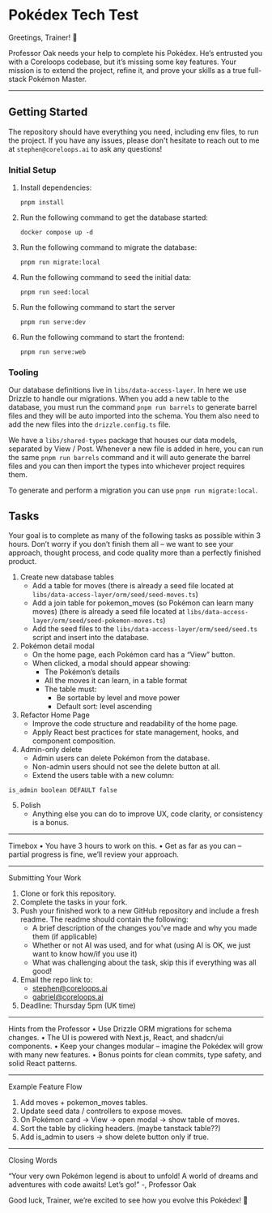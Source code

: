 # Pokédex Tech Test

Greetings, Trainer! 👋

Professor Oak needs your help to complete his Pokédex.
He’s entrusted you with a Coreloops codebase, but it’s missing some key features.
Your mission is to extend the project, refine it, and prove your skills as a true full-stack Pokémon Master.

---

## Getting Started
The repository should have everything you need, including env files, to run the project. If you have any issues, please don't hesitate to reach out to me at `stephen@coreloops.ai` to ask any questions!
### Initial Setup
1. Install dependencies:

    ```
    pnpm install
   ```

2. Run the following command to get the database started:

    ```
    docker compose up -d
    ```

3. Run the following command to migrate the database:

    ```
    pnpm run migrate:local
    ```

4. Run the following command to seed the initial data:

    ```
    pnpm run seed:local
    ```

5. Run the following command to start the server

    ```
    pnpm run serve:dev
    ```

6. Run the following command to start the frontend:

    ```
    pnpm run serve:web
   ```

### Tooling
Our database definitions live in `libs/data-access-layer`. In here we use Drizzle to handle our migrations. When you add a new table to the database, you must run the command `pnpm run barrels` to generate barrel files
and they will be auto imported into the schema. You them also need to add the new files into the `drizzle.config.ts` file.

We have a `libs/shared-types` package that houses our data models, separated by View / Post. Whenever a new file is added in here, you can run the same `pnpm run barrels` command and it will auto generate the barrel files
and you can then import the types into whichever project requires them.

To generate and perform a migration you can use `pnpm run migrate:local`.

## Tasks

Your goal is to complete as many of the following tasks as possible within 3 hours. Don’t worry if you don’t finish them all – we want to see your approach, thought process, and code quality more than a perfectly finished product.
1. Create new database tables
   - Add a table for moves (there is already a seed file located at `libs/data-access-layer/orm/seed/seed-moves.ts`)
   - Add a join table for pokemon_moves (so Pokémon can learn many moves) (there is already a seed file located at `libs/data-access-layer/orm/seed/seed-pokemon-moves.ts`)
   - Add the seed files to the `libs/data-access-layer/orm/seed/seed.ts` script and insert into the database.
2. Pokémon detail modal
   - On the home page, each Pokémon card has a “View” button.
   - When clicked, a modal should appear showing:
     - The Pokémon’s details
     - All the moves it can learn, in a table format
     - The table must:
       - Be sortable by level and move power
       - Default sort: level ascending
3. Refactor Home Page
   - Improve the code structure and readability of the home page.
   - Apply React best practices for state management, hooks, and component composition.
4. Admin-only delete
   - Admin users can delete Pokémon from the database.
   - Non-admin users should not see the delete button at all.
   - Extend the users table with a new column:
```
is_admin boolean DEFAULT false
```

5. Polish
   - Anything else you can do to improve UX, code clarity, or consistency is a bonus.

---

Timebox
•	You have 3 hours to work on this.
•	Get as far as you can – partial progress is fine, we’ll review your approach.

---



Submitting Your Work
1. Clone or fork this repository.
2. Complete the tasks in your fork.
3. Push your finished work to a new GitHub repository and include a fresh readme. The readme should contain the following:
   - A brief description of the changes you've made and why you made them (if applicable)
   - Whether or not AI was used, and for what (using AI is OK, we just want to know how/if you use it)
   - What was challenging about the task, skip this if everything was all good!
4. Email the repo link to:
   - stephen@coreloops.ai
   - gabriel@coreloops.ai
5. Deadline: Thursday 5pm (UK time)

---

Hints from the Professor
•	Use Drizzle ORM migrations for schema changes.
•	The UI is powered with Next.js, React, and shadcn/ui components.
•	Keep your changes modular – imagine the Pokédex will grow with many new features.
•	Bonus points for clean commits, type safety, and solid React patterns.

---

Example Feature Flow
1.	Add moves + pokemon_moves tables.
2.	Update seed data / controllers to expose moves.
3.	On Pokémon card → View → open modal → show table of moves.
4.	Sort the table by clicking headers. (maybe tanstack table??)
5.	Add is_admin to users → show delete button only if true.

---

Closing Words

“Your very own Pokémon legend is about to unfold!
A world of dreams and adventures with code awaits! Let’s go!” -, Professor Oak

Good luck, Trainer, we’re excited to see how you evolve this Pokédex! 🚀
